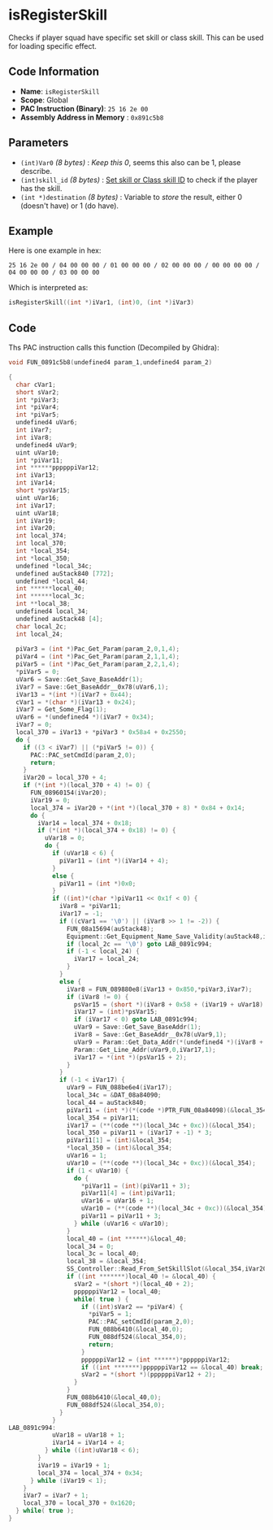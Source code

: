 # isRegisterSkill

Checks if player squad have specific set skill or class skill. This can be used for loading specific effect.

## Code Information

- **Name**: `isRegisterSkill`
- **Scope**: Global
- **PAC Instruction (Binary)**: `25 16 2e 00`
- **Assembly Address in Memory** : `0x891c5b8`

## Parameters

- `(int)Var0` *(8 bytes)* : *Keep this 0*, seems this also can be 1, please describe.
- `(int)skill_id` *(8 bytes)* : [Set skill or Class skill ID](https://rnielikki.github.io/pata/resources/skill.html) to check if the player has the skill.
- `(int *)destination` *(8 bytes)* : Variable to *store* the result, either 0 (doesn't have) or 1 (do have).

## Example

Here is one example in hex:

```25 16 2e 00 / 04 00 00 00 / 01 00 00 00 / 02 00 00 00 / 00 00 00 00 / 04 00 00 00 / 03 00 00 00```

Which is interpreted as:

```c
isRegisterSkill((int *)iVar1, (int)0, (int *)iVar3)
```

## Code

Ths PAC instruction calls this function (Decompiled by Ghidra):

```c
void FUN_0891c5b8(undefined4 param_1,undefined4 param_2)

{
  char cVar1;
  short sVar2;
  int *piVar3;
  int *piVar4;
  int *piVar5;
  undefined4 uVar6;
  int iVar7;
  int iVar8;
  undefined4 uVar9;
  uint uVar10;
  int *piVar11;
  int ******ppppppiVar12;
  int iVar13;
  int iVar14;
  short *psVar15;
  uint uVar16;
  int iVar17;
  uint uVar18;
  int iVar19;
  int iVar20;
  int local_374;
  int local_370;
  int *local_354;
  int *local_350;
  undefined *local_34c;
  undefined auStack840 [772];
  undefined *local_44;
  int ******local_40;
  int ******local_3c;
  int **local_38;
  undefined4 local_34;
  undefined auStack48 [4];
  char local_2c;
  int local_24;
  
  piVar3 = (int *)Pac_Get_Param(param_2,0,1,4);
  piVar4 = (int *)Pac_Get_Param(param_2,1,1,4);
  piVar5 = (int *)Pac_Get_Param(param_2,2,1,4);
  *piVar5 = 0;
  uVar6 = Save::Get_Save_BaseAddr(1);
  iVar7 = Save::Get_BaseAddr__0x78(uVar6,1);
  iVar13 = *(int *)(iVar7 + 0x44);
  cVar1 = *(char *)(iVar13 + 0x24);
  iVar7 = Get_Some_Flag(1);
  uVar6 = *(undefined4 *)(iVar7 + 0x34);
  iVar7 = 0;
  local_370 = iVar13 + *piVar3 * 0x58a4 + 0x2550;
  do {
    if ((3 < iVar7) || (*piVar5 != 0)) {
      PAC::PAC_setCmdId(param_2,0);
      return;
    }
    iVar20 = local_370 + 4;
    if (*(int *)(local_370 + 4) != 0) {
      FUN_08960154(iVar20);
      iVar19 = 0;
      local_374 = iVar20 + *(int *)(local_370 + 8) * 0x84 + 0x14;
      do {
        iVar14 = local_374 + 0x18;
        if (*(int *)(local_374 + 0x18) != 0) {
          uVar18 = 0;
          do {
            if (uVar18 < 6) {
              piVar11 = (int *)(iVar14 + 4);
            }
            else {
              piVar11 = (int *)0x0;
            }
            if ((int)*(char *)piVar11 << 0x1f < 0) {
              iVar8 = *piVar11;
              iVar17 = -1;
              if ((cVar1 == '\0') || (iVar8 >> 1 != -2)) {
                FUN_08a15694(auStack48);
                Equipment::Get_Equipment_Name_Save_Validity(auStack48,iVar8 >> 1,uVar6);
                if (local_2c == '\0') goto LAB_0891c994;
                if (-1 < local_24) {
                  iVar17 = local_24;
                }
              }
              else {
                iVar8 = FUN_089880e8(iVar13 + 0x850,*piVar3,iVar7);
                if (iVar8 != 0) {
                  psVar15 = (short *)(iVar8 + 0x58 + (iVar19 + uVar18) * 0xc);
                  iVar17 = (int)*psVar15;
                  if (iVar17 < 0) goto LAB_0891c994;
                  uVar9 = Save::Get_Save_BaseAddr(1);
                  iVar8 = Save::Get_BaseAddr__0x78(uVar9,1);
                  uVar9 = Param::Get_Data_Addr(*(undefined4 *)(iVar8 + 0xa4),9);
                  Param::Get_Line_Addr(uVar9,0,iVar17,1);
                  iVar17 = *(int *)(psVar15 + 2);
                }
              }
              if (-1 < iVar17) {
                uVar9 = FUN_088be6e4(iVar17);
                local_34c = &DAT_08a84090;
                local_44 = auStack840;
                piVar11 = (int *)(*(code *)PTR_FUN_08a84098)(&local_354);
                local_354 = piVar11;
                iVar17 = (**(code **)(local_34c + 0xc))(&local_354);
                local_350 = piVar11 + (iVar17 + -1) * 3;
                piVar11[1] = (int)&local_354;
                *local_350 = (int)&local_354;
                uVar16 = 1;
                uVar10 = (**(code **)(local_34c + 0xc))(&local_354);
                if (1 < uVar10) {
                  do {
                    *piVar11 = (int)(piVar11 + 3);
                    piVar11[4] = (int)piVar11;
                    uVar16 = uVar16 + 1;
                    uVar10 = (**(code **)(local_34c + 0xc))(&local_354);
                    piVar11 = piVar11 + 3;
                  } while (uVar16 < uVar10);
                }
                local_40 = (int ******)&local_40;
                local_34 = 0;
                local_3c = local_40;
                local_38 = &local_354;
                SS_Controller::Read_From_SetSkillSlot(&local_354,iVar20,uVar9,1);
                if ((int *******)local_40 != &local_40) {
                  sVar2 = *(short *)(local_40 + 2);
                  ppppppiVar12 = local_40;
                  while( true ) {
                    if ((int)sVar2 == *piVar4) {
                      *piVar5 = 1;
                      PAC::PAC_setCmdId(param_2,0);
                      FUN_088b6410(&local_40,0);
                      FUN_088df524(&local_354,0);
                      return;
                    }
                    ppppppiVar12 = (int ******)*ppppppiVar12;
                    if ((int *******)ppppppiVar12 == &local_40) break;
                    sVar2 = *(short *)(ppppppiVar12 + 2);
                  }
                }
                FUN_088b6410(&local_40,0);
                FUN_088df524(&local_354,0);
              }
            }
LAB_0891c994:
            uVar18 = uVar18 + 1;
            iVar14 = iVar14 + 4;
          } while ((int)uVar18 < 6);
        }
        iVar19 = iVar19 + 1;
        local_374 = local_374 + 0x34;
      } while (iVar19 < 1);
    }
    iVar7 = iVar7 + 1;
    local_370 = local_370 + 0x1620;
  } while( true );
}
```


